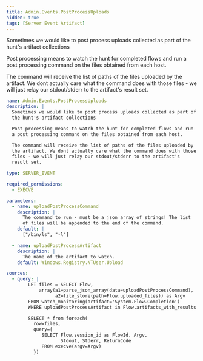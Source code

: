 ```yaml
---
title: Admin.Events.PostProcessUploads
hidden: true
tags: [Server Event Artifact]
---
```


Sometimes we would like to post process uploads collected as part of
the hunt's artifact collections

Post processing means to watch the hunt for completed flows and run
a post processing command on the files obtained from each host.

The command will receive the list of paths of the files uploaded by
the artifact. We dont actually care what the command does with those
files - we will just relay our stdout/stderr to the artifact's
result set.


```yaml
name: Admin.Events.PostProcessUploads
description: |
  Sometimes we would like to post process uploads collected as part of
  the hunt's artifact collections

  Post processing means to watch the hunt for completed flows and run
  a post processing command on the files obtained from each host.

  The command will receive the list of paths of the files uploaded by
  the artifact. We dont actually care what the command does with those
  files - we will just relay our stdout/stderr to the artifact's
  result set.

type: SERVER_EVENT

required_permissions:
  - EXECVE

parameters:
  - name: uploadPostProcessCommand
    description: |
      The command to run - must be a json array of strings! The list
      of files will be appended to the end of the command.
    default: |
      ["/bin/ls", "-l"]

  - name: uploadPostProcessArtifact
    description: |
      The name of the artifact to watch.
    default: Windows.Registry.NTUser.Upload

sources:
  - query: |
        LET files = SELECT Flow,
            array(a1=parse_json_array(data=uploadPostProcessCommand),
                  a2=file_store(path=Flow.uploaded_files)) as Argv
        FROM watch_monitoring(artifact='System.Flow.Completion')
        WHERE uploadPostProcessArtifact in Flow.artifacts_with_results

        SELECT * from foreach(
          row=files,
          query={
             SELECT Flow.session_id as FlowId, Argv,
                    Stdout, Stderr, ReturnCode
             FROM execve(argv=Argv)
          })

```
